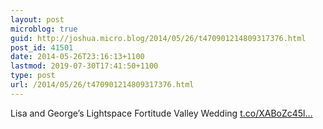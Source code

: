 ```yaml
---
layout: post
microblog: true
guid: http://joshua.micro.blog/2014/05/26/t470901214809317376.html
post_id: 41501
date: 2014-05-26T23:16:13+1100
lastmod: 2019-07-30T17:41:50+1100
type: post
url: /2014/05/26/t470901214809317376.html
---
```

Lisa and George’s Lightspace Fortitude Valley Wedding [t.co/XABoZc45l...](http://t.co/XABoZc45lT)

